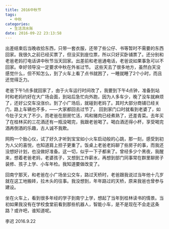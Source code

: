 ```yaml
---
title: 2016中秋节
tags:
  - 中秋
categories:
  - 生活流水账
date: 2016-09-22 23:13:58
---
```


出差结束后当晚收拾东西，只带一套衣服，还带了些公仔、书等暂时不需要的东西回家。我很久之前已经买票了，但没买到座位票，所以只好买卧铺票了。还分别和老爸老妈打电话讲中秋节当天回家。出差前和老爸通电话，老爸说如果事急可以不回家。幸好领导没一定要求中秋在外省过节。 这些天去了很多地方，虽然白天没感觉什么，但不知怎么，到了火车上看了点书就困了，一睡就睡了2个小时，而且还觉得乏力。
<!-- more -->
 老爸下午1点多就回家了，由于火车运行时间改了，我要到下午4点钟，准备到站时和老妈约好在大广场会面，到站后急忙向外跑，因为人多车少，晚了没车就麻烦了，还好公交车没涨价。到了小广场后，就碰到老妈了。其时大部分商铺已经关门，路上车辆也不多，——大家都回去过节了。 
 回到家门口时就看到老婆了，如今肚子又大了不少。而老爸在厨房忙活，鸡和猪肉已经煮熟了，还差青菜。去年买了在桂林买的三花酒还有一瓶没喝完，我跟老爸喝了。喝白酒还得小杯，享受喝完酒再倒酒的乐趣，古人诚不我欺。 
 
网购一个胎心仪，试了好久才听到宝宝如小火车启动般的心跳，那一刻，感受到初为人父的喜悦，也知道肩上担子更重了。饭桌上老爸老妈聊了些房子的事，而我还没想好计划，也没做好准备。这一切，似乎一下子都来了。曾经多少个黑夜，我醒来，想着老爸老妈，老婆孩子，又想到工作薪水，再想到部门同事常在群里聊房子装修、孩子上学、小车年检。我知道要做改变了。 

回南宁那天，和老爸在小广场坐公交车，路过天桥时，老爸跟我说过当年他十几岁就在这工地搬砖，拉木头的往事。我没想到，年年路过的天桥，原来我爸也曾参与建设。 

坐在火车上，看到很多年经的学子到南宁上学，想起了当年到桂林读书的情景。当初如果我没有在学校食堂前看到那些机器人，智能小车，是不是现在不会走这条路？或许吧，谁知道呢。

李迟 2016.9.22